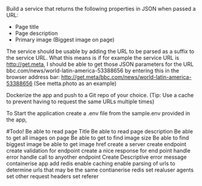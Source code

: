Build a service that returns the following properties in JSON when passed a URL:

- Page title
- Page description
- Primary image (Biggest image on page)

The service should be usable by adding the URL to be parsed as a suffix to the service URL. What this means is if for example the service URL is http://get.meta, I should be able to get those JSON parameters for the URL bbc.com/news/world-latin-america-53388656 by entering this in the browser address bar:
http://get.meta/bbc.com/news/world-latin-america-53388656 (See metta.photo as an example)

Dockerize the app and push to a Git repo of your choice. (Tip: Use a cache to prevent having to request the same URLs multiple times)

To Start the application
create a .env file from the sample.env provided in the app,

#Todo!
Be able to read page Title
Be able to read page description
Be able to get all images on page
Be able to get to find image size
Be able to find biggest image
be able to get image href
create a server
create endpoint
create validation for endpoint
create a nice response for end point
handle error 
handle call to anyother endpoint
Create Descriptive error message
containerise app
add redis
enable caching
enable parsing of urls to determine urls that may be the same
contianerise redis
set realuser agents
set other request headers
set referer
